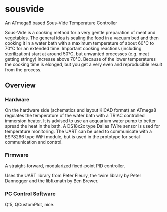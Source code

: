 # sousvide
An ATmega8 based Sous-Vide Temperature Controller

Sous-Vide is a cooking method for a very gentle preparation of meat and vegetables. The general idea is sealing the
food in a vacuum bed and then cooking it in a water bath with a maximum temperature of about 60°C to 70°C for an extended time.
Important cooking reactions (including sterilization) start at around 50°C, but unwanted processes (e.g. meat getting stringy)
increase above 70°C. Because of the lower temperatures the cooking time is elonged, but you get a very even and reproducible
result from the process.

## Overview
### Hardware
On the hardware side (schematics and layout KiCAD format) an ATmega8 regulates the temperature of the water bath with a TRIAC
controlled immersion heater. It is advised to use an acquarium water pump to better spread the heat in the bath. A DS18x2x type
Dallas 1Wire sensor is used for temperature monitoring. The UART can be used to communicate with a ESP8266 type WiFi module, but
is used in the prototype for serial communication and control.

### Firmware
A straight-forward, modularized fixed-point PID controller.

Uses the UART library from Peter Fleury, the 1wire library by Peter Dannegger and the libfixmath by Ben Brewer.

### PC Control Software
Qt5, QCustomPlot, nice.
